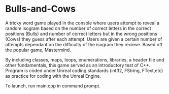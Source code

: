 # Bulls-and-Cows
A tricky word game played in the console where users attempt to reveal a random isogram based on the number of correct letters in the correct positions (Bulls) and number of correct letters but in the wrong positions (Cows) they guess after each attempt. Users are given a certain number of attempts dependant on the difficulty of the isogram they recieve. Based off the popular game, Mastermind. 

By including classes, maps, loops, enumerations, libraries, a header file and other fundamentals, this game served as an introductory test of C++. Program is coded under Unreal coding standards (int32, FString, FText,etc) as practice for coding with the Unreal Engine.

To launch, run main.cpp in command prompt. 
